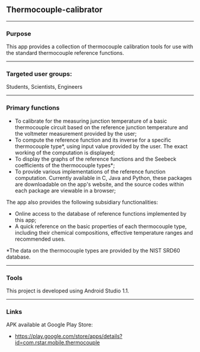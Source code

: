 ## Thermocouple-calibrator

----
### Purpose

This app provides a collection of thermocouple calibration tools for use with the standard thermocouple reference functions.

----
### Targeted user groups:

Students, Scientists, Engineers

----
### Primary functions

* To calibrate for the measuring junction temperature of a basic thermocouple circuit based on the reference junction temperature and the voltmeter measurement provided by the user;
* To compute the reference function and its inverse for a specific thermocouple type*, using input value provided by the user. The exact working of the computation is displayed;
* To display the graphs of the reference functions and the Seebeck coefficients of the thermocouple types*;
* To provide various implementations of the reference function computation. Currently available in C, Java and Python, these packages are downloadable on the app's website, and the source codes within each package are viewable in a browser;

The app also provides the following subsidiary functionalities:

* Online access to the database of reference functions implemented by this app;
* A quick reference on the basic properties of each thermocouple type, including their chemical compositions, effective temperature ranges and recommended uses.

*The data on the thermocouple types are provided by the NIST SRD60 database.


----
### Tools

This project is developed using Android Studio 1.1.

----
### Links

APK available at Google Play Store:
* https://play.google.com/store/apps/details?id=com.rstar.mobile.thermocouple
